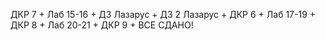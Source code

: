 ДКР 7 +
Лаб 15-16 +
ДЗ Лазарус +
ДЗ 2 Лазарус +
ДКР 6 +
Лаб 17-19 +
ДКР 8 +
Лаб 20-21 +
ДКР 9 +
ВСЕ СДАНО!
